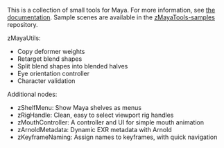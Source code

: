 This is a collection of small tools for Maya.  For more information, see [the documentation](https://zewt.github.io/zMayaTools/index.html).
Sample scenes are available in the [zMayaTools-samples](https://github.com/zewt/zMayaTools-samples) repository.

zMayaUtils:

- Copy deformer weights
- Retarget blend shapes
- Split blend shapes into blended halves
- Eye orientation controller
- Character validation

Additional nodes:

- zShelfMenu: Show Maya shelves as menus
- zRigHandle: Clean, easy to select viewport rig handles
- zMouthController: A controller and UI for simple mouth animation
- zArnoldMetadata: Dynamic EXR metadata with Arnold
- zKeyframeNaming: Assign names to keyframes, with quick navigation

